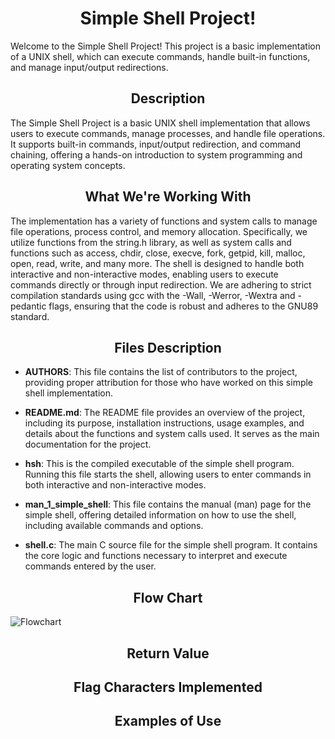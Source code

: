 <h1  align="center"> Simple Shell Project! </h1>
Welcome to the Simple Shell Project! This project is a basic implementation of a UNIX shell, which can execute commands, handle built-in functions, and manage input/output redirections.

<h2 align="center">Description</h2>
The Simple Shell Project is a basic UNIX shell implementation that allows users to execute commands, manage processes, and handle file operations. It supports built-in commands, input/output redirection, and command chaining, offering a hands-on introduction to system programming and operating system concepts.

<h2  align="center">What We're Working With</h2> 
The implementation has a variety of functions and system calls to manage file operations, process control, and memory allocation. Specifically, we utilize functions from the string.h library, as well as system calls and functions such as access, chdir, close, execve, fork, getpid, kill, malloc, open, read, write, and many more. The shell is designed to handle both interactive and non-interactive modes, enabling users to execute commands directly or through input redirection. We are adhering to strict compilation standards using 
gcc with the -Wall, -Werror, -Wextra and -pedantic flags, ensuring that the code is robust and adheres to the GNU89 standard.

<h2  align="center">Files Description</h2>

- **AUTHORS**: This file contains the list of contributors to the project, providing proper attribution for those who have worked on this simple shell implementation.
  
- **README.md**: The README file provides an overview of the project, including its purpose, installation instructions, usage examples, and details about the functions and system calls used. It serves as the main documentation for the project.
  
- **hsh**: This is the compiled executable of the simple shell program. Running this file starts the shell, allowing users to enter commands in both interactive and non-interactive modes.
  
- **man_1_simple_shell**: This file contains the manual (man) page for the simple shell, offering detailed information on how to use the shell, including available commands and options.
  
- **shell.c**: The main C source file for the simple shell program. It contains the core logic and functions necessary to interpret and execute commands entered by the user.

<h2  align="center">Flow Chart</h2>
  <img src="https://github.com/user-attachments/assets/965fe6f7-67dd-4ed1-bab5-c37b1501b162" alt="Flowchart">

<h2 align="center"> Return Value </h2>

<h2 align="center"> Flag Characters Implemented </h2>

<h2  align="center">Examples of Use</h2>

